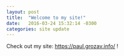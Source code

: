 ```yaml
---
layout: post
title:  "Welcome to my site!"
date:   2016-03-24 15:32:14 -0300
categories: site update
---
```

Check out my site: https://paul.grozav.info/ !
